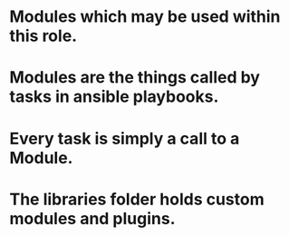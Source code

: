 # Modules which may be used within this role. 
# 
#  Modules are the things called by tasks in ansible playbooks.
#  Every task is simply a call to a Module.
#  The libraries folder holds custom modules and plugins.
